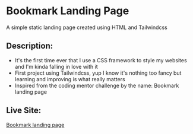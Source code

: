# Bookmark Landing Page

A simple static landing page created using HTML and Tailwindcss

## Description:

- It's the first time ever that I use a CSS framework to style my websites and I'm kinda falling in love with it
- First project using Tailwindcss, yup I know it's nothing too fancy but learning and improving is what really matters
- Inspired from the coding mentor challenge by the name: Bookmark landing page

## Live Site:

[Bookmark landing page](https://bookmark-static-landing-page.netlify.app)
